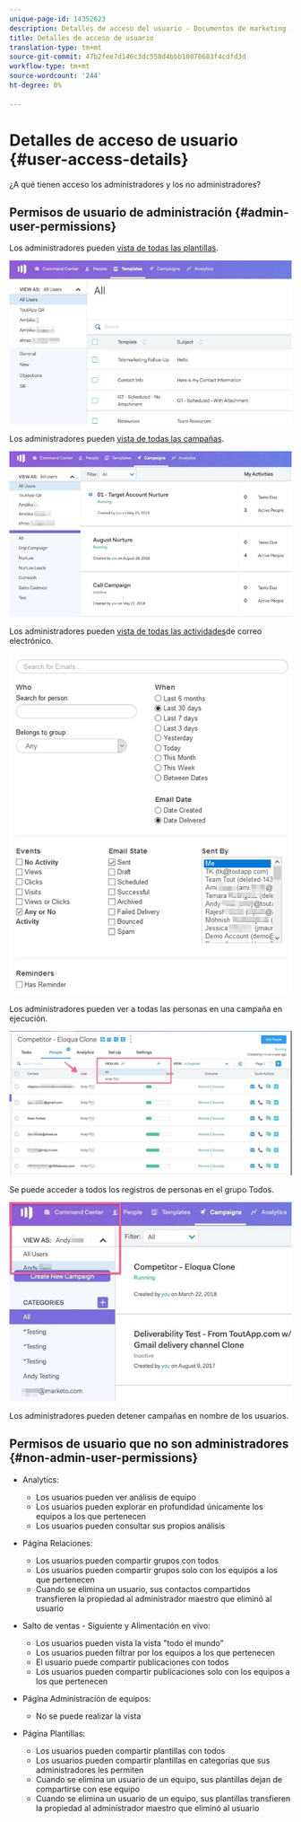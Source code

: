 ```yaml
---
unique-page-id: 14352623
description: Detalles de acceso del usuario - Documentos de marketing - Documentación del producto
title: Detalles de acceso de usuario
translation-type: tm+mt
source-git-commit: 47b2fee7d146c3dc558d4bbb10070683f4cdfd3d
workflow-type: tm+mt
source-wordcount: '244'
ht-degree: 0%

---
```



# Detalles de acceso de usuario {#user-access-details}

¿A qué tienen acceso los administradores y los no administradores?

## Permisos de usuario de administración {#admin-user-permissions}

Los administradores pueden [vista de todas las plantillas](http://docs.marketo.com/x/OYAXAQ).

![](assets/templates.jpg)

Los administradores pueden [vista de todas las campañas](http://docs.marketo.com/x/N4AXAQ).

![](assets/campaigns.jpg)

Los administradores pueden [vista de todas las actividades](http://docs.marketo.com/x/SYAXAQ)de correo electrónico.

![](assets/email-activity.png)

Los administradores pueden ver a todas las personas en una campaña en ejecución.

![](assets/running.jpg)

Se puede acceder a todos los registros de personas en el grupo Todos.

![](assets/viewed.jpg)

Los administradores pueden detener campañas en nombre de los usuarios.

## Permisos de usuario que no son administradores {#non-admin-user-permissions}

* Analytics:

   * Los usuarios pueden ver análisis de equipo
   * Los usuarios pueden explorar en profundidad únicamente los equipos a los que pertenecen
   * Los usuarios pueden consultar sus propios análisis

* Página Relaciones:

   * Los usuarios pueden compartir grupos con todos
   * Los usuarios pueden compartir grupos solo con los equipos a los que pertenecen
   * Cuando se elimina un usuario, sus contactos compartidos transfieren la propiedad al administrador maestro que eliminó al usuario

* Salto de ventas - Siguiente y Alimentación en vivo:

   * Los usuarios pueden vista la vista &quot;todo el mundo&quot;
   * Los usuarios pueden filtrar por los equipos a los que pertenecen
   * El usuario puede compartir publicaciones con todos
   * Los usuarios pueden compartir publicaciones solo con los equipos a los que pertenecen

* Página Administración de equipos:

   * No se puede realizar la vista

* Página Plantillas:

   * Los usuarios pueden compartir plantillas con todos
   * Los usuarios pueden compartir plantillas en categorías que sus administradores les permiten
   * Cuando se elimina un usuario de un equipo, sus plantillas dejan de compartirse con ese equipo
   * Cuando se elimina un usuario de un equipo, sus plantillas transfieren la propiedad al administrador maestro que eliminó al usuario

